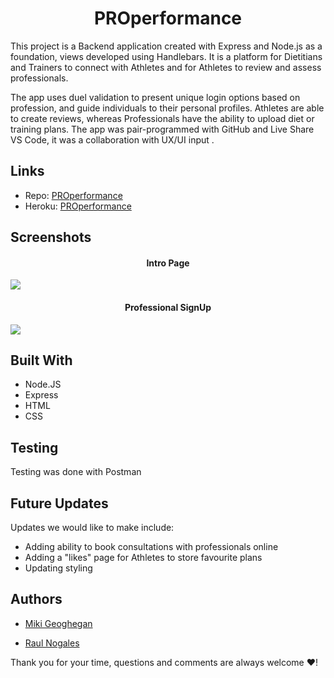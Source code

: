 <h1 align="center">PROperformance</h1>

<p>This project is a Backend application created with Express and Node.js as a foundation, views developed using Handlebars. It is a platform for Dietitians and Trainers to connect with Athletes and for Athletes to review and assess professionals.</p> 

<p>The app uses duel validation to present unique login options based on profession, and guide individuals to their personal profiles. Athletes are able to create reviews, whereas Professionals have the ability to upload diet or training plans. The app was pair-programmed with GitHub and Live Share VS Code, it was a collaboration with UX/UI input . </p>


## Links

- Repo: [PROperformance](https://github.com/Miki-Geoghegan/PROperformance)
- Heroku: [PROperformance](http://properformance.herokuapp.com/)


## Screenshots

<h4 align="center">Intro Page</h4>
<img src="https://user-images.githubusercontent.com/83708369/137113679-e60ff6b7-5f0e-47ea-9251-bb92cd723efc.png">

<h4 align="center">Professional SignUp</h4>
<img src="https://user-images.githubusercontent.com/83708369/137113812-727fe407-6b25-4392-963b-6cd85900281d.png">

## Built With

- Node.JS
- Express
- HTML
- CSS

## Testing

Testing was done with Postman


## Future Updates

<p>Updates we would like to make include:</p>
<ul>
<li>Adding ability to book consultations with professionals online</li>
<li>Adding a "likes" page for Athletes to store favourite plans</li>
<li>Updating styling</li>
</ul>

## Authors

- [Miki Geoghegan](https://github.com/Miki-Geoghegan)

- [Raul Nogales](https://github.com/rnogales16)

Thank you for your time, questions and comments are always welcome :heart:!
